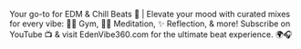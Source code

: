 Your go-to for EDM & Chill Beats 🌊 | Elevate your mood with curated mixes for every vibe: 🏋‍♂ Gym, 🧘‍♀ Meditation, ✨ Reflection, & more!
Subscribe on YouTube 📺 & visit EdenVibe360.com for the ultimate beat experience. 🌍🎧

